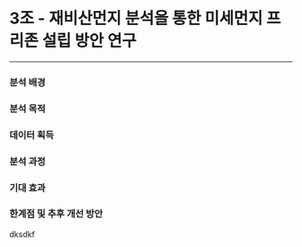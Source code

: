 # 3조 - 재비산먼지 분석을 통한 미세먼지 프리존 설립 방안 연구
---

### 분석 배경
### 분석 목적
### 데이터 획득
### 분석 과정
### 기대 효과
### 한계점 및 추후 개선 방안


dksdkf
